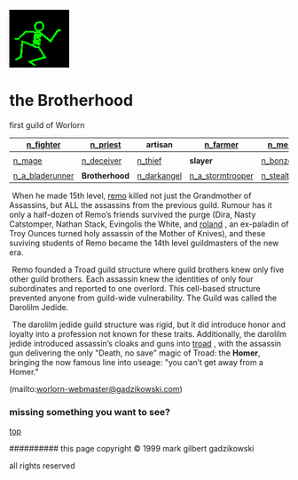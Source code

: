 ![dancer](assets/dancer.gif)

# the Brotherhood



 first guild of Worlorn

|  [n_fighter](n_fighter.md)              |  [n_priest](n_priest.md)      | **artisan**                     |  [n_farmer](n_farmer.md)                  |  [n_merchant](n_merchant.md)            | 
| --------------------------------------- | ----------------------------- | ------------------------------- | ----------------------------------------- | --------------------------------------- | 
|                                         |                               |                                 |                                           |                                         | 
|  [n_mage](n_mage.md)                    |  [n_deceiver](n_deceiver.md)  |  [n_thief](n_thief.md)          | **slayer**                                |  [n_bonze](n_bonze.md)                  | 
|                                         |                               |                                 |                                           |                                         | 
|  [n_a_bladerunner](n_a_bladerunner.md)  | **Brotherhood**               |  [n_darkangel](n_darkangel.md)  |  [n_a_stormtrooper](n_a_stormtrooper.md)  |  [n_stealthmaster](n_stealthmaster.md)  | 

 





  ![xparent](assets/xparent.gif)  When he made 15th level,  [remo](remo.md)  killed not just the Grandmother of Assassins, but ALL the assassins from the previous guild. Rumour has it only a half-dozen of Remo’s friends survived the purge (Dira, Nasty Catstomper, Nathan Stack, Evingolis the White, and  [roland](roland.md) , an ex-paladin of Troy Ounces turned holy assassin of the Mother of Knives), and these suviving students of Remo became the 14th level guildmasters of the new era.

  ![xparent](assets/xparent.gif)  Remo founded a Troad guild structure where guild brothers knew only five other guild brothers. Each assassin knew the identities of only four subordinates and reported to one overlord. This cell-based structure prevented anyone from guild-wide vulnerability. The Guild was called the Darolilm Jedide.

  ![xparent](assets/xparent.gif)  The darolilm jedide guild structure was rigid, but it did introduce honor and loyalty into a profession not known for these traits. Additionally, the darolilm jedide introduced assassin’s cloaks and guns into  [troad](troad.md) , with the assassin gun delivering the only "Death, no save" magic of Troad: the **Homer**, bringing the now famous line into useage: "you can’t get away from a Homer."

 

 (mailto:worlorn-webmaster@gadzikowski.com) 

 
### missing something you want to see?



 [top](#top) 

 
########## this page copyright © 1999 mark gilbert gadzikowski

 all rights reserved